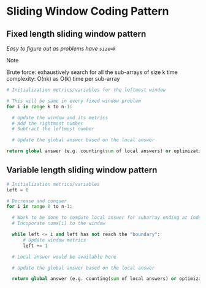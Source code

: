 # Sliding Window Coding Pattern

## Fixed length sliding window pattern

_Easy to figure out as problems have `size=k`_

> [!NOTE]
> Brute force: exhaustively search for all the sub-arrays of size k
> time complexity: O(nk) as O(k) time per sub-array

```python
# Initialization metrics/variables for the leftmost window

# This will be same in every fixed window problem
for i in range k to n-1:

  # Update the window and its metrics
  # Add the rightmost number
  # Subtract the leftmost number

  # Update the global answer based on the local answer

return global answer (e.g. counting(sum of local answers) or optimization(min, max, avg, etc))
```

## Variable length sliding window pattern

```python
# Initialization metrics/variables
left = 0

# Decrease and conquer
for i in range 0 to n-1:

  # Work to be done to compute local answer for subarray ending at index i
  # Incoporate nums[i] to the window

  while left <= i and left has not reach the "boundary":
      # Update window metrics
      left += 1

  # Local answer would be available here

  # Update the global answer based on the local answer

  return global answer (e.g. counting(sum of local answers) or optimization(min, max, avg, etc))
```
